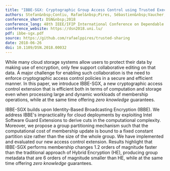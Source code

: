 ```yaml
---
title: "IBBE-SGX: Cryptographic Group Access Control using Trusted Execution Environments"
authors: Stefan&nbsp;Contiu, Rafael&nbsp;Pires, Sébastien&nbsp;Vaucher, Marcelo&nbsp;Pasin, Pascal&nbsp;Felber, Laurent&nbsp;Réveillère
conference_short: DSN&nbsp;2018
conference_long: 48th IEEE/IFIP International Conference on Dependable Systems and Networks, Luxembourg City, 2018
conference_website: https://dsn2018.uni.lu/
pdf: ibbe-sgx.pdf
source: https://github.com/rafaelppires/trusted-sharing
date: 2018-06-26
doi: 10.1109/DSN.2018.00032
---
```

While many cloud storage systems allow users to protect their data by making use of encryption, only few support collaborative editing on that data.
A major challenge for enabling such collaboration is the need to enforce cryptographic access control policies in a secure and efficient manner.
In this paper, we introduce IBBE-SGX, a new cryptographic access control extension that is efficient both in terms of computation and storage even when processing large and dynamic workloads of membership operations, while at the same time offering <em>zero knowledge</em> guarantees.

IBBE-SGX builds upon Identity-Based Broadcasting Encryption (IBBE).
We address IBBE's impracticality for cloud deployments by exploiting Intel Software Guard Extensions to derive cuts in the computational complexity.
Moreover, we propose a group partitioning mechanism such that the computational cost of membership update is bound to a fixed constant partition size rather than the size of the whole group.
We have implemented and evaluated our new access control extension.
Results highlight that IBBE-SGX performs membership changes 1.2 orders of magnitude faster than the traditional approach of Hybrid Encryption (HE), producing group metadata that are 6 orders of magnitude smaller than HE, while at the same time offering <em>zero knowledge</em> guarantees.
